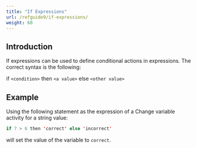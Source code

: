 ```yaml
---
title: "If Expressions"
url: /refguide9/if-expressions/
weight: 60
---
```


## Introduction

If expressions can be used to define conditional actions in expressions. The correct syntax is the following:

if `<condition>` then `<a value>` else `<other value>`

## Example

Using the following statement as the expression of a Change variable activity for a string value:

```java {linenos=false}
if 7 > 6 then 'correct' else 'incorrect'
```

will set the value of the variable to `correct`.
